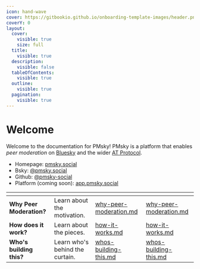 ```yaml
---
icon: hand-wave
cover: https://gitbookio.github.io/onboarding-template-images/header.png
coverY: 0
layout:
  cover:
    visible: true
    size: full
  title:
    visible: true
  description:
    visible: false
  tableOfContents:
    visible: true
  outline:
    visible: true
  pagination:
    visible: true
---
```


# Welcome

Welcome to the documentation for PMsky! PMsky is a platform that enables _peer moderation_ on [Bluesky](http://bsky.social) and the wider [AT Protocol](https://atproto.com).

* Homepage: [pmsky.social](https://pmsky.social)
* Bsky: [@pmsky.social](https://bsky.app/profile/pmsky.social)
* Github: [@pmsky-social](https://github.com/pmsky-social)
* Platform (coming soon): [app.pmsky.social](https://app.pmsky.social)

<table data-view="cards"><thead><tr><th></th><th></th><th data-hidden data-type="content-ref"></th><th data-hidden data-card-target data-type="content-ref"></th></tr></thead><tbody><tr><td><strong>Why Peer Moderation?</strong></td><td>Learn about the motivation.</td><td><a href="getting-started/why-peer-moderation.md">why-peer-moderation.md</a></td><td><a href="getting-started/why-peer-moderation.md">why-peer-moderation.md</a></td></tr><tr><td><strong>How does it work?</strong></td><td>Learn about the pieces.</td><td><a href="getting-started/how-it-works.md">how-it-works.md</a></td><td><a href="getting-started/how-it-works.md">how-it-works.md</a></td></tr><tr><td><strong>Who's building this?</strong></td><td>Learn who's behind the curtain.</td><td><a href="getting-started/whos-building-this.md">whos-building-this.md</a></td><td><a href="getting-started/whos-building-this.md">whos-building-this.md</a></td></tr></tbody></table>
